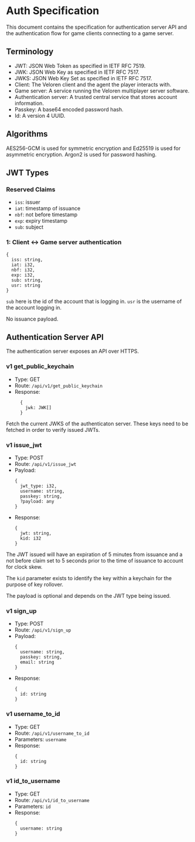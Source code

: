 # Auth Specification

This document contains the specification for authentication server API
and the authentication flow for game clients connecting to a game server.

## Terminology

- JWT: JSON Web Token as specified in IETF RFC 7519.
- JWK: JSON Web Key as specified in IETF RFC 7517.
- JWKS: JSON Web Key Set as specified in IETF RFC 7517.
- Client: The Veloren client and the agent the player interacts with.
- Game server: A service running the Veloren multiplayer server software.
- Authentication server: A trusted central service that stores account information.
- Passkey: A base64 encoded password hash.
- Id: A version 4 UUID.

## Algorithms

AES256-GCM is used for symmetric encryption and
Ed25519 is used for asymmetric encryption.
Argon2 is used for password hashing.

## JWT Types

### Reserved Claims

- `iss`: issuer
- `iat`: timestamp of issuance
- `nbf`: not before timestamp
- `exp`: expiry timestamp
- `sub`: subject

### 1: Client <-> Game server authentication

```
{
  iss: string,
  iat: i32,
  nbf: i32,
  exp: i32,
  sub: string,
  usr: string
}
```

`sub` here is the id of the account that is logging in.
`usr` is the username of the account logging in.

No issuance payload.

## Authentication Server API

The authentication server exposes an API over HTTPS.

### v1 get_public_keychain

- Type: GET
- Route: `/api/v1/get_public_keychain`
- Response:
  ```
    {
      jwk: JWK[]
    }
  ```

Fetch the current JWKS of the authenticaton server.
These keys need to be fetched in order to verify issued JWTs.

### v1 issue_jwt

- Type: POST
- Route: `/api/v1/issue_jwt`
- Payload:
  ```
  {
    jwt_type: i32,
    username: string,
    passkey: string,
    ?payload: any
  }
  ```
- Response:
  ```
  {
    jwt: string,
    kid: i32
  }
  ```

The JWT issued will have an expiration of 5 minutes from issuance
and a not before claim set to 5 seconds prior to the time of issuance to account for clock skew.

The `kid` parameter exists to identify the key
within a keychain for the purpose of key rollover.

The payload is optional and depends on the JWT type being issued.

### v1 sign_up

- Type: POST
- Route: `/api/v1/sign_up`
- Payload:
  ```
  {
    username: string,
    passkey: string,
    email: string
  }
  ```
- Response:
  ```
  {
    id: string
  }
  ```

### v1 username_to_id

- Type: GET
- Route: `/api/v1/username_to_id`
- Parameters: `username`
- Response:
  ```
  {
    id: string
  }
  ```

### v1 id_to_username

- Type: GET
- Route: `/api/v1/id_to_username`
- Parameters: `id`
- Response:
  ```
  {
    username: string
  }
  ```

